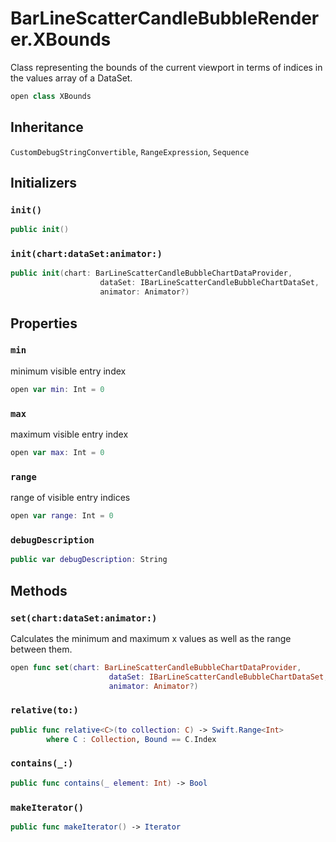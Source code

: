 # BarLineScatterCandleBubbleRenderer.XBounds

Class representing the bounds of the current viewport in terms of indices in the values array of a DataSet.

``` swift
open class XBounds
```

## Inheritance

`CustomDebugStringConvertible`, `RangeExpression`, `Sequence`

## Initializers

### `init()`

``` swift
public init()
```

### `init(chart:dataSet:animator:)`

``` swift
public init(chart: BarLineScatterCandleBubbleChartDataProvider,
                    dataSet: IBarLineScatterCandleBubbleChartDataSet,
                    animator: Animator?)
```

## Properties

### `min`

minimum visible entry index

``` swift
open var min: Int = 0
```

### `max`

maximum visible entry index

``` swift
open var max: Int = 0
```

### `range`

range of visible entry indices

``` swift
open var range: Int = 0
```

### `debugDescription`

``` swift
public var debugDescription: String
```

## Methods

### `set(chart:dataSet:animator:)`

Calculates the minimum and maximum x values as well as the range between them.

``` swift
open func set(chart: BarLineScatterCandleBubbleChartDataProvider,
                      dataSet: IBarLineScatterCandleBubbleChartDataSet,
                      animator: Animator?)
```

### `relative(to:)`

``` swift
public func relative<C>(to collection: C) -> Swift.Range<Int>
        where C : Collection, Bound == C.Index
```

### `contains(_:)`

``` swift
public func contains(_ element: Int) -> Bool 
```

### `makeIterator()`

``` swift
public func makeIterator() -> Iterator 
```

